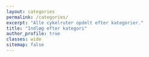 ```yaml
---
layout: categories
permalink: /categories/
excerpt: "Alle cykelruter opdelt efter kategorier."
title: "Indlæg efter kategori"
author_profile: true
classes: wide
sitemap: false
---
```

